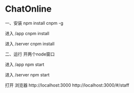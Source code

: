 ChatOnline
===
 
一、安装
npm install cnpm -g

进入 /app
cnpm install

进入 /server
cnpm install

二、运行
开两个node窗口

进入 /app
npm start

进入 /server
npm start

打开 浏览器 
http://localhost:3000
http://localhost:3000/#/staff
